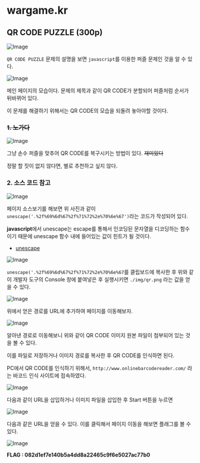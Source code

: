 # wargame.kr

## QR CODE PUZZLE (300p)

![Image]()

`QR CODE PUZZLE` 문제의 설명을 보면 `javascript`를 이용한 퍼즐 문제인 것을 알 수 있다.

![Image]()

메인 페이지의 모습이다. 문제의 제목과 같이 QR CODE가 분할되어 퍼즐처럼 순서가 뒤바뀌어 있다.

이 문제를 해결하기 위해서는 QR CODE의 모습을 되돌려 놓아야할 것이다.

### ~~1. 노가다~~

![Image]()

그냥 손수 퍼즐을 맞추어 QR CODE를 복구시키는 방법이 있다. ~~재미있다~~

정말 할 짓이 없지 않다면, 별로 추천하고 싶지 않다.

### 2. 소스 코드 참고

![Image]()

페이지 소스보기를 해보면 위 사진과 같이 `unescape('.%2f%69%6d%67%2f%71%72%2e%70%6e%67')`라는 코드가 작성되어 있다.

**javascript**에서 unescape는 escape를 통해서 인코딩된 문자열을 디코딩하는 함수이기 때문에 unescape 함수 내에 들어있는 값이 힌트가 될 것이다.

* [unescape](https://opentutorials.org/course/50/199)

![Image]()

`unescape('.%2f%69%6d%67%2f%71%72%2e%70%6e%67`를 클립보드에 복사한 후 위와 같이 개발자 도구의 Console 창에 붙여넣은 후 실행시키면 `./img/qr.png` 라는 값을 얻을 수 있다.

![Image]()

위에서 얻은 경로를 URL에 추가하여 페이지를 이동해보자.

![Image]()

알아낸 경로로 이동해보니 위와 같이 QR CODE 이미지 원본 파일이 첨부되어 있는 것을 볼 수 있다.

이를 파일로 저장하거나 이미지 경로를 복사한 후 QR CODE를 인식하면 된다.

PC에서 QR CODE를 인식하기 위해서, `http://www.onlinebarcodereader.com/` 라는 바코드 인식 사이트에 접속하였다.

![Image]()

다음과 같이 URL을 삽입하거나 이미지 파일을 삽입한 후 Start 버튼을 누르면

![Image]()

다음과 같은 URL을 얻을 수 있다. 이를 클릭해서 페이지 이동을 해보면 플래그를 볼 수 있다.

![Image]()

**FLAG : 082d1ef7e140b5a4dd8a22465c9f6e5027ac77b0**
